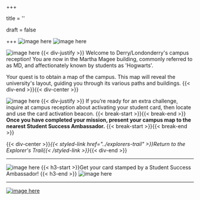 +++

title = ''

draft = false

+++
![image here](../images/explorer-1.png#center)
![image here](../images/compass.png#center)


![image here](../images/quest-icon-1.png#right)
{{< div-justify >}}
Welcome to Derry/Londonderry's campus reception! You are now in the Martha Magee building, commonly referred to as MD, and affectionately known by students as 'Hogwarts'.

Your quest is to obtain a map of the campus. This map will reveal the university's layout, guiding you through its various paths and buildings.
{{< div-end >}}{{< div-center >}}

[comment]: # ({{< div-center >}}{{< button url="../lock-map-box" text="Demo-Campus-Box-QR-Link" >}}{{< div-end >}})
![image here](../images/quest-icon-bonus.png#right)
{{< div-justify >}}
If you’re ready for an extra challenge, inquire at campus reception about activating your student card, then locate and use the card activation beacon.
{{< break-start >}}{{< break-end >}}
**Once you have completed your mission, present your campus map to the nearest Student Success Ambassador.** {{< break-start >}}{{< break-end >}}

{{< div-center >}}*{{< styled-link href="../explorers-trail" >}}Return to the Explorer's Trail{{< /styled-link >}}*{{< div-end >}}

___

![image here](../images/dont-forget.png#center)
 {{< h3-start >}}Get your card stamped by a Student Success Ambassador! {{< h3-end >}}
![image here](../images/stamp-card.png#center)
___
[![image here](../images/lost-icon.png#center)](../lost)